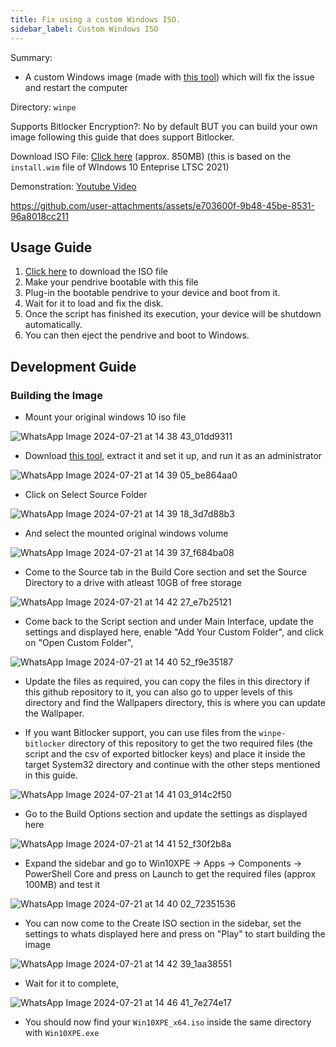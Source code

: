 ```yaml
---
title: Fix using a custom Windows ISO. 
sidebar_label: Custom Windows ISO
---
```


Summary:

- A custom Windows image (made with [this tool](https://github.com/ChrisRfr/Win10XPE)) which will fix the issue and restart the computer

Directory: `winpe`

Supports Bitlocker Encryption?: No by default BUT you can build your own image following this guide that does support Bitlocker.

Download ISO File: [Click here](https://drive.google.com/file/d/1DpG4rdgNYhquszO324B6rgw-LDlEMyzi/view?usp=sharing) (approx. 850MB) (this is based on the `install.wim` file of WIndows 10 Enteprise LTSC 2021)

Demonstration: [Youtube Video](https://youtu.be/2F-rhVMHQfE)

https://github.com/user-attachments/assets/e703600f-9b48-45be-8531-96a8018cc211

## Usage Guide

1. [Click here](https://drive.google.com/file/d/1DpG4rdgNYhquszO324B6rgw-LDlEMyzi/view?usp=sharing) to download the ISO file
2. Make your pendrive bootable with this file
3. Plug-in the bootable pendrive to your device and boot from it.
4. Wait for it to load and fix the disk.
5. Once the script has finished its execution, your device will be shutdown automatically.
6. You can then eject the pendrive and boot to Windows.

## Development Guide

### Building the Image

- Mount your original windows 10 iso file

![WhatsApp Image 2024-07-21 at 14 38 43_01dd9311](https://github.com/user-attachments/assets/4659d40e-687c-4707-b82c-bd077ef07b1a)

- Download [this tool](https://github.com/ChrisRfr/Win10XPE), extract it and set it up, and run it as an administrator

![WhatsApp Image 2024-07-21 at 14 39 05_be864aa0](https://github.com/user-attachments/assets/4aec23c0-0ba3-4bf8-ad06-b130046c5137)

- Click on Select Source Folder

![WhatsApp Image 2024-07-21 at 14 39 18_3d7d88b3](https://github.com/user-attachments/assets/b9685c86-fc99-4a51-82a7-990384e0a2d4)

- And select the mounted original windows volume

![WhatsApp Image 2024-07-21 at 14 39 37_f684ba08](https://github.com/user-attachments/assets/4210ad24-1aba-4442-9730-686c20973cfb)

- Come to the Source tab in the Build Core section and set the Source Directory to a drive with atleast 10GB of free storage

![WhatsApp Image 2024-07-21 at 14 42 27_e7b25121](https://github.com/user-attachments/assets/f20b4295-eef1-4159-ad78-8a92c7bb5fb2)

- Come back to the Script section and under Main Interface, update the settings and displayed here, enable "Add Your Custom Folder", and click on "Open Custom Folder",

![WhatsApp Image 2024-07-21 at 14 40 52_f9e35187](https://github.com/user-attachments/assets/0e9a624e-a0f3-47e5-87ab-93dcff139277)

- Update the files as required, you can copy the files in this directory if this github repository to it, you can also go to upper levels of this directory and find the Wallpapers directory, this is where you can update the Wallpaper.

- If you want Bitlocker support, you can use files from the `winpe-bitlocker` directory of this repository to get the two required files (the script and the csv of exported bitlocker keys) and place it inside the target System32 directory and continue with the other steps mentioned in this guide.

![WhatsApp Image 2024-07-21 at 14 41 03_914c2f50](https://github.com/user-attachments/assets/2d34d0b5-1565-4ee1-9b11-620296e76127)

- Go to the Build Options section and update the settings as displayed here

![WhatsApp Image 2024-07-21 at 14 41 52_f30f2b8a](https://github.com/user-attachments/assets/f07a99ad-a263-45da-93cd-c22c750656f4)

- Expand the sidebar and go to Win10XPE -> Apps -> Components -> PowerShell Core and press on Launch to get the required files (approx 100MB) and test it

![WhatsApp Image 2024-07-21 at 14 40 02_72351536](https://github.com/user-attachments/assets/9148ee98-ecf3-4260-8530-e4976774fb3b)

- You can now come to the Create ISO section in the sidebar, set the settings to whats displayed here and press on "Play" to start building the image

![WhatsApp Image 2024-07-21 at 14 42 39_1aa38551](https://github.com/user-attachments/assets/70758c3a-0913-4891-a613-179c895abb32)

- Wait for it to complete,

![WhatsApp Image 2024-07-21 at 14 46 41_7e274e17](https://github.com/user-attachments/assets/a465c457-ca5a-4862-a697-91221f5fe866)

- You should now find your `Win10XPE_x64.iso` inside the same directory with `Win10XPE.exe`

